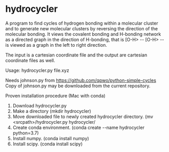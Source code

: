 # hydrocycler

A program to find cycles of hydrogen bonding within a molecular cluster and to generate new molecular clusters by reversing the direction of the molecular bonding. It views the covalent bonding and H-bonding network as a directed graph in the direction of H-bonding, that is 
[O-H> -- [O-H> -- is viewed as a graph in the left to right direction.

The input is a cartesian coordinate file and the output are cartesian coordinate files as well. 

Usage: hydrocycler.py file.xyz

Needs johnson.py from https://github.com/qpwo/python-simple-cycles
Copy of johnson.py may be downloaded from the current repository. 

Proven installation procedure (Mac with conda)
1. Download hydrocycler.py
2. Make a directory (mkdir hydrocycler)
3. Move downloaded file to newly created hydrocycler directory. (mv \<srcpath\>/hydrocycler.py hydrocycler/ 
4. Create conda environment. (conda create --name hydrocycler python=3.7)
5. Install numpy. (conda install numpy)
6. Install scipy. (conda install scipy)





  
